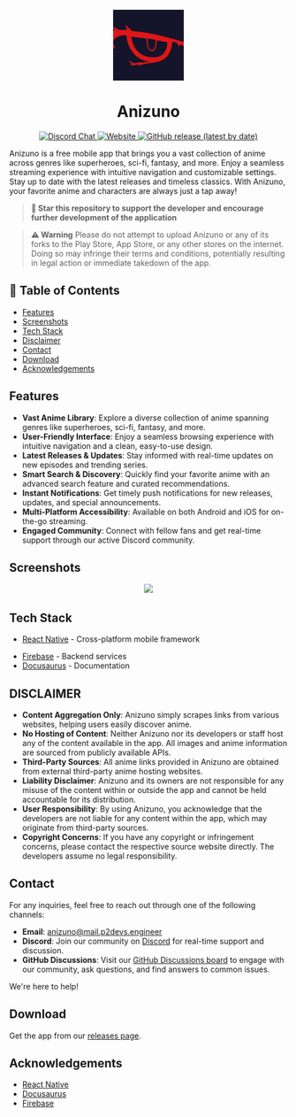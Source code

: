 <p align="center">
  <img src="./.github/readme-images/icon.png" align="center" width="128" />
<p>
  
<h1 align="center">
  Anizuno
</h1>

<div align="center">
  <a href="https://discord.gg/AqBDUDMkKa" style={{ marginRight: '10px', marginBottom: '10px' }}>
    <img alt="Discord Chat" src="https://img.shields.io/discord/1281938822275403817.svg?logo=discord&logoColor=white&logoWidth=20&labelColor=7289DA&label=Discord&color=17cf48">
  </a>
  <a href="https://p2devs.github.io/Anizuno/" style={{ marginRight: '10px', marginBottom: '10px' }}>
    <img alt="Website" src="https://img.shields.io/badge/Website-000000?style=flat&logo=googlechrome&logoColor=white" >
  </a>
  <a href="https://github.com/p2devs/Anizuno/releases/latest" style={{ marginRight: '10px', marginBottom: '10px' }}>
    <img alt="GitHub release (latest by date)" src="https://img.shields.io/github/v/release/p2devs/Anizuno">
  </a>
</div>

<p align="left">
  Anizuno is a free mobile app that brings you a vast collection of anime across genres like superheroes, sci-fi, fantasy, and more. Enjoy a seamless streaming experience with intuitive navigation and customizable settings. Stay up to date with the latest releases and timeless classics. With Anizuno, your favorite anime and characters are always just a tap away!
</p>

> **🌟 Star this repository to support the developer and encourage further development of the application**

> **⚠️ Warning**
> Please do not attempt to upload Anizuno or any of its forks to the Play Store, App Store, or any other stores on the internet. Doing so may infringe their terms and conditions, potentially resulting in legal action or immediate takedown of the app.

## 📑 Table of Contents

- [Features](#features)
- [Screenshots](#screenshots)
- [Tech Stack](#tech-stack)
- [Disclaimer](#disclaimer)
- [Contact](#contact)
- [Download](#download)
- [Acknowledgements](#acknowledgements)

## Features

- **Vast Anime Library**: Explore a diverse collection of anime spanning genres like superheroes, sci-fi, fantasy, and more.  
- **User-Friendly Interface**: Enjoy a seamless browsing experience with intuitive navigation and a clean, easy-to-use design.  
- **Latest Releases & Updates**: Stay informed with real-time updates on new episodes and trending series.  
- **Smart Search & Discovery**: Quickly find your favorite anime with an advanced search feature and curated recommendations.  
- **Instant Notifications**: Get timely push notifications for new releases, updates, and special announcements.  
- **Multi-Platform Accessibility**: Available on both Android and iOS for on-the-go streaming.  
- **Engaged Community**: Connect with fellow fans and get real-time support through our active Discord community.

## Screenshots
<!-- Add some screenshots here to visually showcase your application -->
<p align="center">
  <!-- Example: -->
  <img src="./.github/readme-images/screenshot.jpg" width="800" />
  <!-- <img src="./.github/readme-images/screenshot2.png" width="200" /> -->
  <!-- <img src="./.github/readme-images/screenshot3.png" width="200" /> -->
</p>

## Tech Stack

- [React Native](https://reactnative.dev/) - Cross-platform mobile framework
<!-- - [Redux](https://redux.js.org/) - State management -->
- [Firebase](https://firebase.google.com/) - Backend services
- [Docusaurus](https://docusaurus.io/) - Documentation

## DISCLAIMER

- **Content Aggregation Only**: Anizuno simply scrapes links from various websites, helping users easily discover anime.  
- **No Hosting of Content**: Neither Anizuno nor its developers or staff host any of the content available in the app. All images and anime information are sourced from publicly available APIs.  
- **Third-Party Sources**: All anime links provided in Anizuno are obtained from external third-party anime hosting websites.  
- **Liability Disclaimer**: Anizuno and its owners are not responsible for any misuse of the content within or outside the app and cannot be held accountable for its distribution.  
- **User Responsibility**: By using Anizuno, you acknowledge that the developers are not liable for any content within the app, which may originate from third-party sources.  
- **Copyright Concerns**: If you have any copyright or infringement concerns, please contact the respective source website directly. The developers assume no legal responsibility.
  
## Contact

For any inquiries, feel free to reach out through one of the following channels:

- **Email**: [anizuno@mail.p2devs.engineer](mailto:anizuno@mail.p2devs.engineer)
- **Discord**: Join our community on [Discord](https://discord.gg/AqBDUDMkKa) for real-time support and discussion.
- **GitHub Discussions**: Visit our [GitHub Discussions board](https://github.com/p2devs/Anizuno/discussions) to engage with our community, ask questions, and find answers to common issues.

We're here to help!

## Download

Get the app from our [releases page](https://github.com/p2devs/Anizuno/releases).

## Acknowledgements

- [React Native](https://reactnative.dev/)
- [Docusaurus](https://docusaurus.io/)
- [Firebase](https://firebase.google.com/)
